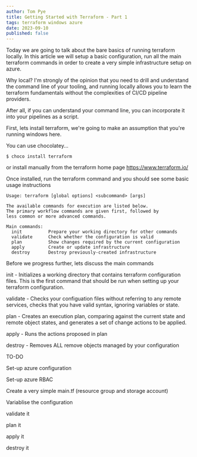 ```yaml
---
author: Tom Pye
title: Getting Started with Terraform - Part 1
tags: terraform windows azure
date: 2023-09-10
published: false
---
```


Today we are going to talk about the bare basics of running terraform locally. In this article we will setup a basic configuration, run all the main terraform commands in order to create a very simple infrastructure setup on azure.

Why local? I'm strongly of the opinion that you need to drill and understand the command line of your tooling, and running locally allows you to learn the terraform fundamentals without the complexities of CI/CD pipeline providers.

After all, if you can understand your command line, you can incorporate it into your pipelines as a script.

First, lets install terraform, we're going to make an assumption that you're running windows here.

You can use chocolatey...

```
$ choco install terraform
```

or install manually from the terraform home page https://www.terraform.io/

Once installed, run the terraform command and you should see some basic usage instructions

```
Usage: terraform [global options] <subcommand> [args]

The available commands for execution are listed below.
The primary workflow commands are given first, followed by
less common or more advanced commands.

Main commands:
  init          Prepare your working directory for other commands
  validate      Check whether the configuration is valid
  plan          Show changes required by the current configuration
  apply         Create or update infrastructure
  destroy       Destroy previously-created infrastructure
```


Before we progress further, lets discuss the main commands

init - Initializes a working directory that contains terraform configuration files. This is the first command that should be run when setting up your terraform configuration.

validate - Checks your configuation files without referring to any remote services, checks that you have valid syntax, ignoring variables or state.

plan - Creates an execution plan, comparing against the current state and remote object states, and generates a set of change actions to be applied.

apply - Runs the actions proposed in plan

destroy - Removes ALL remove objects managed by your configuration


TO-DO

Set-up azure configuration

Set-up azure RBAC

Create a very simple main.tf (resource group and storage account)

Variablise the configuration

validate it

plan it

apply it

destroy it

